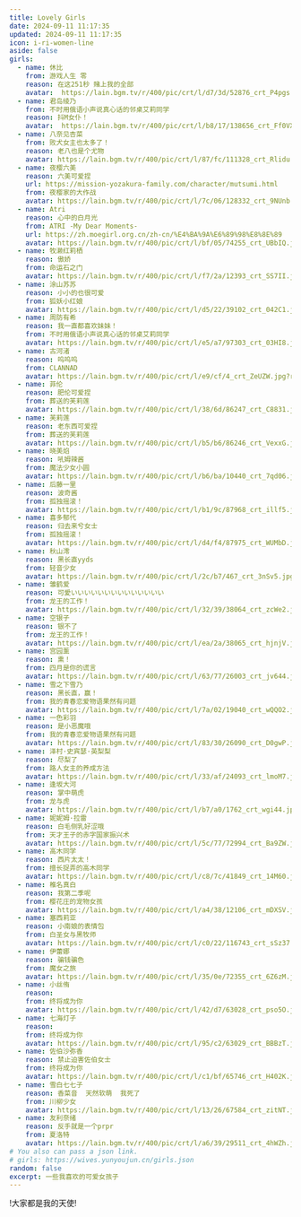 ```yaml
---
title: Lovely Girls
date: 2024-09-11 11:17:35
updated: 2024-09-11 11:17:35
icon: i-ri-women-line
aside: false
girls:  
  - name: 休比
    from: 游戏人生 零
    reason: 在这251秒 赌上我的全部
    avatar:  https://lain.bgm.tv/r/400/pic/crt/l/d7/3d/52876_crt_P4pgs.jpg?r=1520356399
  - name: 君岛绫乃
    from: 不时用俄语小声说真心话的邻桌艾莉同学
    reason: 抖M女仆！
    avatar:  https://lain.bgm.tv/r/400/pic/crt/l/b8/17/138656_crt_Ff0VX.jpg?r=1711375909
  - name: 八奈见杏菜
    from: 败犬女主也太多了！
    reason: 老八也是个尤物
    avatar: https://lain.bgm.tv/r/400/pic/crt/l/87/fc/111328_crt_Rlidu.jpg?r=1720895621 
  - name: 夜樱六美
    reason: 六美可爱捏
    url: https://mission-yozakura-family.com/character/mutsumi.html
    from: 夜樱家的大作战
    avatar: https://lain.bgm.tv/r/400/pic/crt/l/7c/06/128332_crt_9NUnb.jpg?r=1697987414
  - name: Atri
    reason: 心中的白月光
    from: ATRI -My Dear Moments-
    url: https://zh.moegirl.org.cn/zh-cn/%E4%BA%9A%E6%89%98%E8%8E%89
    avatar: https://lain.bgm.tv/r/400/pic/crt/l/bf/05/74255_crt_UBbIQ.jpg?r=1590778533
  - name: 牧濑红莉栖
    reason: 傲娇
    from: 命运石之门
    avatar: https://lain.bgm.tv/r/400/pic/crt/l/f7/2a/12393_crt_SS7II.jpg?r=1531372585
  - name: 涂山苏苏
    reason: 小小的也很可爱
    from: 狐妖小红娘
    avatar: https://lain.bgm.tv/r/400/pic/crt/l/d5/22/39102_crt_042C1.jpg?r=1698567445
  - name: 周防有希
    reason: 我一直都喜欢妹妹！
    from: 不时用俄语小声说真心话的邻桌艾莉同学
    avatar: https://lain.bgm.tv/r/400/pic/crt/l/e5/a7/97303_crt_03HI8.jpg?r=1723293989
  - name: 古河渚
    reason: 呜呜呜
    from: CLANNAD
    avatar: https://lain.bgm.tv/r/400/pic/crt/l/e9/cf/4_crt_ZeUZW.jpg?r=1692105566
  - name: 菲伦
    reason: 肥伦可爱捏
    from: 葬送的芙莉莲
    avatar: https://lain.bgm.tv/r/400/pic/crt/l/38/6d/86247_crt_C8831.jpg?r=1692974235
  - name: 芙莉莲
    reason: 老东西可爱捏
    from: 葬送的芙莉莲
    avatar: https://lain.bgm.tv/r/400/pic/crt/l/b5/b6/86246_crt_VexxG.jpg?r=1696587402
  - name: 晓美焰
    reason: 吼姆辣酱
    from: 魔法少女小圆
    avatar: https://lain.bgm.tv/r/400/pic/crt/l/b6/ba/10440_crt_7qd06.jpg?r=1630181644
  - name: 后藤一里
    reason: 波奇酱
    from: 孤独摇滚！
    avatar: https://lain.bgm.tv/r/400/pic/crt/l/b1/9c/87968_crt_illf5.jpg?r=1668060514
  - name: 喜多郁代
    reason: 归去来兮女士
    from: 孤独摇滚！
    avatar: https://lain.bgm.tv/r/400/pic/crt/l/d4/f4/87975_crt_WUMbD.jpg?r=1666830882
  - name: 秋山澪
    reason: 黑长直yyds
    from: 轻音少女
    avatar: https://lain.bgm.tv/r/400/pic/crt/l/2c/b7/467_crt_3nSv5.jpg?r=1678706431
  - name: 雏鹤爱
    reason: 可愛いいいいいいいいいいいいいい
    from: 龙王的工作！
    avatar: https://lain.bgm.tv/r/400/pic/crt/l/32/39/38064_crt_zcWe2.jpg?r=1516427696
  - name: 空银子
    reason: 银不了
    from: 龙王的工作！
    avatar: https://lain.bgm.tv/r/400/pic/crt/l/ea/2a/38065_crt_hjnjV.jpg?r=1517307638
  - name: 宫园薰
    reason: 熏！
    from: 四月是你的谎言
    avatar: https://lain.bgm.tv/r/400/pic/crt/l/63/77/26003_crt_jv644.jpg?r=1420760358
  - name: 雪之下雪乃
    reason: 黑长直，赢！
    from: 我的青春恋爱物语果然有问题
    avatar: https://lain.bgm.tv/r/400/pic/crt/l/7a/02/19040_crt_wQQO2.jpg?r=1515405272
  - name: 一色彩羽
    reason: 是小恶魔哦
    from: 我的青春恋爱物语果然有问题
    avatar: https://lain.bgm.tv/r/400/pic/crt/l/83/30/26090_crt_D0gwP.jpg?r=1596390555
  - name: 泽村·史宾瑟·英梨梨
    reason: 尽梨了
    from: 路人女主的养成方法
    avatar: https://lain.bgm.tv/r/400/pic/crt/l/33/af/24093_crt_lmoM7.jpg?r=1674913204
  - name: 逢坂大河
    reason: 掌中萌虎
    from: 龙与虎
    avatar: https://lain.bgm.tv/r/400/pic/crt/l/b7/a0/1762_crt_wgi44.jpg?r=1497968019
  - name: 妮妮姆·拉雷
    reason: 白毛侧乳好涩哦
    from: 天才王子的赤字国家振兴术
    avatar: https://lain.bgm.tv/r/400/pic/crt/l/5c/77/72994_crt_Ba9ZW.jpg?r=1643242211
  - name: 高木同学
    reason: 西片太太！
    from: 擅长捉弄的高木同学
    avatar: https://lain.bgm.tv/r/400/pic/crt/l/c8/7c/41849_crt_14M60.jpg?r=1645970420
  - name: 椎名真白
    reason: 我第二季呢
    from: 樱花庄的宠物女孩
    avatar: https://lain.bgm.tv/r/400/pic/crt/l/a4/38/12106_crt_mDXSV.jpg
  - name: 塞西莉亚
    reason: 小南娘的表情包
    from: 白圣女与黑牧师
    avatar: https://lain.bgm.tv/r/400/pic/crt/l/c0/22/116743_crt_sSz37.jpg?r=1689608845
  - name: 伊蕾娜
    reason: 骗钱骗色
    from: 魔女之旅
    avatar: https://lain.bgm.tv/r/400/pic/crt/l/35/0e/72355_crt_6Z6zM.jpg?r=1602429332
  - name: 小丝侑
    reason: 
    from: 终将成为你
    avatar: https://lain.bgm.tv/r/400/pic/crt/l/42/d7/63028_crt_pso5O.jpg?r=1538834795
  - name: 七海灯子
    reason: 
    from: 终将成为你
    avatar: https://lain.bgm.tv/r/400/pic/crt/l/95/c2/63029_crt_BBBzT.jpg?r=1539454254
  - name: 佐伯沙弥香
    reason: 禁止迫害佐伯女士
    from: 终将成为你
    avatar: https://lain.bgm.tv/r/400/pic/crt/l/c1/bf/65746_crt_H402K.jpg?r=1540048002
  - name: 雪白七七子
    reason: 香菜音  天然软萌  我死了
    from: 川柳少女
    avatar: https://lain.bgm.tv/r/400/pic/crt/l/13/26/67584_crt_zitNT.jpg?r=1555251724
  - name: 友利奈绪
    reason: 反手就是一个prpr
    from: 夏洛特
    avatar: https://lain.bgm.tv/r/400/pic/crt/l/a6/39/29511_crt_4hWZh.jpg?r=1432823507
# You also can pass a json link.
# girls: https://wives.yunyoujun.cn/girls.json
random: false
excerpt: 一些我喜欢的可爱女孩子
---
```


<div class="text-center" m="2" title="我全都要！">
!大家都是我的天使!
</div>

<YunGirls :girls="frontmatter.girls" :random="frontmatter.random" />

